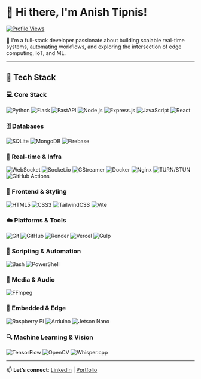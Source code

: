 <!--
  Hi there 👋 I’m Anish!
  Enthusiastic Software Developer with interests in robotics, EVs, nature, startups, and astronomy.
  Passionate about crafting solutions to real-world challenges, automating tasks, and solving Rubik’s Cubes.
  Currently a Junior Research Fellow at IIT Hyderabad.
-->

# 👋 Hi there, I'm Anish Tipnis!

[![Profile Views](https://komarev.com/ghpvc/?username=rusty3699)](https://github.com/rusty3699)

🎯 I'm a full-stack developer passionate about building scalable real-time systems, automating workflows, and exploring the intersection of edge computing, IoT, and ML.  


---

## 🔧 Tech Stack

### 💻 Core Stack
![Python](https://img.shields.io/badge/python-3670A0?style=for-the-badge&logo=python&logoColor=ffdd54)
![Flask](https://img.shields.io/badge/flask-%23000.svg?style=for-the-badge&logo=flask&logoColor=white)
![FastAPI](https://img.shields.io/badge/fastapi-005571?style=for-the-badge&logo=fastapi)
![Node.js](https://img.shields.io/badge/node.js-339933?style=for-the-badge&logo=node.js&logoColor=white)
![Express.js](https://img.shields.io/badge/express.js-404d59?style=for-the-badge)
![JavaScript](https://img.shields.io/badge/javascript-%23323330.svg?style=for-the-badge&logo=javascript&logoColor=%23F7DF1E)
![React](https://img.shields.io/badge/react-20232A?style=for-the-badge&logo=react&logoColor=61DAFB)

### 🗄️ Databases
![SQLite](https://img.shields.io/badge/sqlite-003B57?style=for-the-badge&logo=sqlite&logoColor=white)
![MongoDB](https://img.shields.io/badge/MongoDB-4ea94b?style=for-the-badge&logo=mongodb&logoColor=white)
![Firebase](https://img.shields.io/badge/firebase-039BE5?style=for-the-badge&logo=firebase)

### 📡 Real-time & Infra
![WebSocket](https://img.shields.io/badge/websocket-000000?style=for-the-badge&logo=websocket&logoColor=white)
![Socket.io](https://img.shields.io/badge/socket.io-black?style=for-the-badge&logo=socket.io)
![GStreamer](https://img.shields.io/badge/GStreamer-6666cc?style=for-the-badge)
![Docker](https://img.shields.io/badge/docker-2496ED?style=for-the-badge&logo=docker&logoColor=white)
![Nginx](https://img.shields.io/badge/nginx-009639?style=for-the-badge&logo=nginx&logoColor=white)
![TURN/STUN](https://img.shields.io/badge/TURN/STUN-blue?style=for-the-badge)
![GitHub Actions](https://img.shields.io/badge/GitHub%20Actions-2088FF?style=for-the-badge&logo=github-actions&logoColor=white)

### 📱 Frontend & Styling
![HTML5](https://img.shields.io/badge/html5-E34F26?style=for-the-badge&logo=html5&logoColor=white)
![CSS3](https://img.shields.io/badge/css3-1572B6?style=for-the-badge&logo=css3&logoColor=white)
![TailwindCSS](https://img.shields.io/badge/tailwindcss-06B6D4?style=for-the-badge&logo=tailwindcss&logoColor=white)
![Vite](https://img.shields.io/badge/vite-646CFF?style=for-the-badge&logo=vite&logoColor=white)

### ☁️ Platforms & Tools
![Git](https://img.shields.io/badge/git-F05033?style=for-the-badge&logo=git&logoColor=white)
![GitHub](https://img.shields.io/badge/github-181717?style=for-the-badge&logo=github&logoColor=white)
![Render](https://img.shields.io/badge/render-46E3B7?style=for-the-badge&logo=render&logoColor=white)
![Vercel](https://img.shields.io/badge/vercel-000000?style=for-the-badge&logo=vercel&logoColor=white)
![Gulp](https://img.shields.io/badge/gulp-CF4647?style=for-the-badge&logo=gulp&logoColor=white)

### 🧪 Scripting & Automation
![Bash](https://img.shields.io/badge/bash-4EAA25?style=for-the-badge&logo=gnu-bash&logoColor=white)
![PowerShell](https://img.shields.io/badge/powershell-5391FE?style=for-the-badge&logo=powershell&logoColor=white)

### 🎥 Media & Audio
![FFmpeg](https://img.shields.io/badge/ffmpeg-007808?style=for-the-badge&logo=ffmpeg&logoColor=white)

### 🤖 Embedded & Edge
![Raspberry Pi](https://img.shields.io/badge/raspberry%20pi-C51A4A?style=for-the-badge&logo=raspberrypi&logoColor=white)
![Arduino](https://img.shields.io/badge/arduino-00979D?style=for-the-badge&logo=arduino&logoColor=white)
![Jetson Nano](https://img.shields.io/badge/jetson%20nano-green?style=for-the-badge)

### 🔍 Machine Learning & Vision
![TensorFlow](https://img.shields.io/badge/tensorflow-FF6F00?style=for-the-badge&logo=tensorflow&logoColor=white)
![OpenCV](https://img.shields.io/badge/OpenCV-white?style=for-the-badge&logo=opencv&logoColor=black)
![Whisper.cpp](https://img.shields.io/badge/Whisper.cpp-222?style=for-the-badge)




---

📫 **Let’s connect**: [LinkedIn](https://www.linkedin.com/in/anish-tipnis) | [Portfolio](https://anishtipnis.vercel.app)


